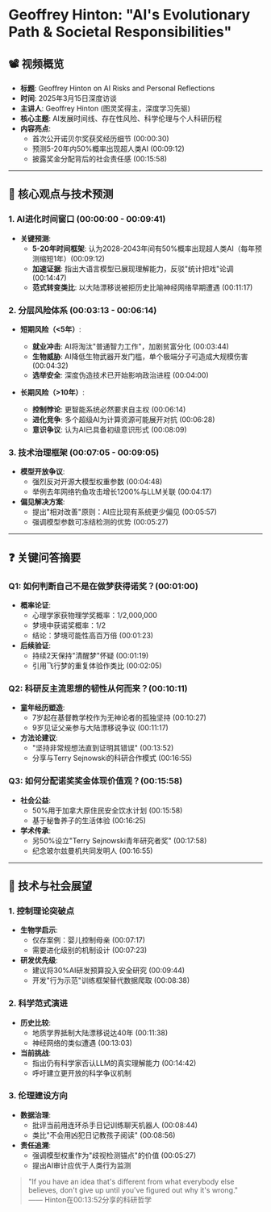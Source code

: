 # Geoffrey Hinton: "AI's Evolutionary Path & Societal Responsibilities" 

## 📽️ 视频概览
- **标题**: Geoffrey Hinton on AI Risks and Personal Reflections
- **时间**: 2025年3月15日深度访谈
- **主讲人**: Geoffrey Hinton (图灵奖得主，深度学习先驱)
- **核心主题**: AI发展时间线、存在性风险、科学伦理与个人科研历程
- **内容亮点**: 
  - 首次公开诺贝尔奖获奖经历细节 (00:00:30)
  - 预测5-20年内50%概率出现超人类AI (00:09:12)
  - 披露奖金分配背后的社会责任感 (00:15:58)

---

## 🎯 核心观点与技术预测

### 1. **AI进化时间窗口** (00:00:00 - 00:09:41)
- **关键预测**:
  - **5-20年时间框架**: 认为2028-2043年间有50%概率出现超人类AI（每年预测缩短1年）(00:09:12)
  - **加速证据**: 指出大语言模型已展现理解能力，反驳"统计把戏"论调 (00:14:47)
  - **范式转变类比**: 以大陆漂移说被拒历史比喻神经网络早期遭遇 (00:11:17)

### 2. **分层风险体系** (00:03:13 - 00:06:14)
- **短期风险（<5年）**:
  - **就业冲击**: AI将淘汰"普通智力工作"，加剧贫富分化 (00:03:44)
  - **生物威胁**: AI降低生物武器开发门槛，单个极端分子可造成大规模伤害 (00:04:32)
  - **选举安全**: 深度伪造技术已开始影响政治进程 (00:04:00)

- **长期风险（>10年）**:
  - **控制悖论**: 更智能系统必然要求自主权 (00:06:14)
  - **进化竞争**: 多个超级AI为计算资源可能展开对抗 (00:06:28)
  - **意识争议**: 认为AI已具备初级意识形式 (00:08:09)

### 3. **技术治理框架** (00:07:05 - 00:09:05)
- **模型开放争议**:
  - 强烈反对开源大模型权重参数 (00:04:48)
  - 举例去年网络钓鱼攻击增长1200%与LLM关联 (00:04:17)
- **偏见解决方案**:
  - 提出"相对改善"原则：AI应比现有系统更少偏见 (00:05:57)
  - 强调模型参数可冻结检测的优势 (00:05:27)

---

## ❓ 关键问答摘要

### Q1: 如何判断自己不是在做梦获得诺奖？(00:01:00)
- **概率论证**:
  - 心理学家获物理学奖概率：1/2,000,000
  - 梦境中获诺奖概率：1/2
  - 结论：梦境可能性高百万倍 (00:01:23)
- **后续验证**:
  - 持续2天保持"清醒梦"怀疑 (00:01:19)
  - 引用飞行梦的重复体验作类比 (00:02:05)

### Q2: 科研反主流思想的韧性从何而来？(00:10:11)
- **童年经历塑造**:
  - 7岁起在基督教学校作为无神论者的孤独坚持 (00:10:27)
  - 9岁见证父亲参与大陆漂移说争议 (00:11:17)
- **方法论建议**:
  - "坚持非常规想法直到证明其错误" (00:13:52)
  - 分享与Terry Sejnowski的科研合作模式 (00:16:55)

### Q3: 如何分配诺奖奖金体现价值观？(00:15:58)
- **社会公益**:
  - 50%用于加拿大原住民安全饮水计划 (00:15:58)
  - 基于秘鲁养子的生活体验 (00:16:25)
- **学术传承**:
  - 另50%设立"Terry Sejnowski青年研究者奖" (00:17:58)
  - 纪念玻尔兹曼机共同发明人 (00:16:55)

---

## 🔮 技术与社会展望

### 1. **控制理论突破点**
- **生物学启示**:
  - 仅存案例：婴儿控制母亲 (00:07:17)
  - 需要进化级别的机制设计 (00:07:23)
- **研发优先级**:
  - 建议将30%AI研发预算投入安全研究 (00:09:44)
  - 开发"行为示范"训练框架替代数据爬取 (00:08:38)

### 2. **科学范式演进**
- **历史比较**:
  - 地质学界抵制大陆漂移说达40年 (00:11:38)
  - 神经网络的类似遭遇 (00:13:03)
- **当前挑战**:
  - 指出仍有科学家否认LLM的真实理解能力 (00:14:42)
  - 呼吁建立更开放的科学争议机制

### 3. **伦理建设方向**
- **数据治理**:
  - 批评当前用连环杀手日记训练聊天机器人 (00:08:44)
  - 类比"不会用凶犯日记教孩子阅读" (00:08:56)
- **责任追溯**:
  - 强调模型权重作为"歧视检测锚点"的价值 (00:05:27)
  - 提出AI审计应优于人类行为监测

> "If you have an idea that's different from what everybody else believes, don't give up until you've figured out why it's wrong."  
> —— Hinton在00:13:52分享的科研哲学
